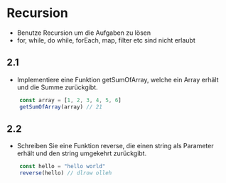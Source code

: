 # Recursion

- Benutze Recursion um die Aufgaben zu lösen 
- for, while, do while, forEach, map, filter etc sind nicht erlaubt

## 2.1

- Implementiere eine Funktion getSumOfArray, welche ein Array erhält und die Summe zurückgibt.


```javascript
    const array = [1, 2, 3, 4, 5, 6]
    getSumOfArray(array) // 21
```

## 2.2

- Schreiben Sie eine Funktion reverse, die einen string als Parameter erhält und den string umgekehrt zurückgibt.

```javascript
    const hello = "hello world"
    reverse(hello) // dlrow olleh
```
